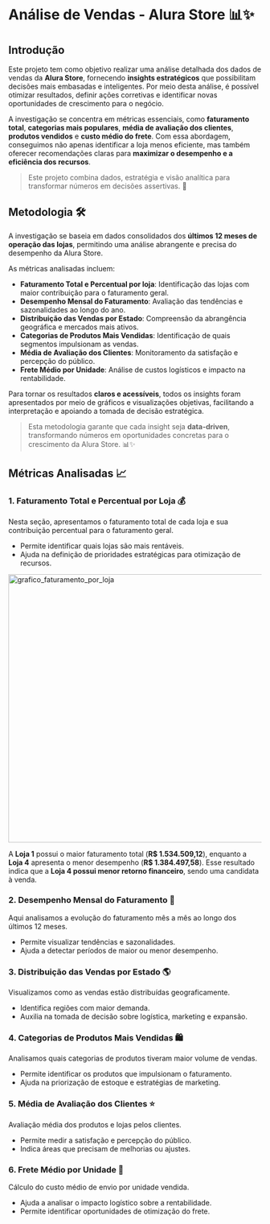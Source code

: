 # Análise de Vendas - Alura Store 📊✨

## Introdução
Este projeto tem como objetivo realizar uma análise detalhada dos dados de vendas da **Alura Store**, fornecendo **insights estratégicos** que possibilitam decisões mais embasadas e inteligentes. Por meio desta análise, é possível otimizar resultados, definir ações corretivas e identificar novas oportunidades de crescimento para o negócio.

A investigação se concentra em métricas essenciais, como **faturamento total**, **categorias mais populares**, **média de avaliação dos clientes**, **produtos vendidos** e **custo médio do frete**. Com essa abordagem, conseguimos não apenas identificar a loja menos eficiente, mas também oferecer recomendações claras para **maximizar o desempenho e a eficiência dos recursos**.

> Este projeto combina dados, estratégia e visão analítica para transformar números em decisões assertivas. 🚀

## Metodologia 🛠️
A investigação se baseia em dados consolidados dos **últimos 12 meses de operação das lojas**, permitindo uma análise abrangente e precisa do desempenho da Alura Store.

As métricas analisadas incluem:  
- **Faturamento Total e Percentual por loja**: Identificação das lojas com maior contribuição para o faturamento geral.  
- **Desempenho Mensal do Faturamento**: Avaliação das tendências e sazonalidades ao longo do ano.  
- **Distribuição das Vendas por Estado**: Compreensão da abrangência geográfica e mercados mais ativos.  
- **Categorias de Produtos Mais Vendidas**: Identificação de quais segmentos impulsionam as vendas.  
- **Média de Avaliação dos Clientes**: Monitoramento da satisfação e percepção do público.  
- **Frete Médio por Unidade**: Análise de custos logísticos e impacto na rentabilidade.

Para tornar os resultados **claros e acessíveis**, todos os insights foram apresentados por meio de gráficos e visualizações objetivas, facilitando a interpretação e apoiando a tomada de decisão estratégica.

> Esta metodologia garante que cada insight seja **data-driven**, transformando números em oportunidades concretas para o crescimento da Alura Store. 📊✨

## Métricas Analisadas 📈

### 1. Faturamento Total e Percentual por Loja 💰

Nesta seção, apresentamos o faturamento total de cada loja e sua contribuição percentual para o faturamento geral.  
- Permite identificar quais lojas são mais rentáveis.  
- Ajuda na definição de prioridades estratégicas para otimização de recursos. 

<img width="803" height="533" alt="grafico_faturamento_por_loja" src="https://github.com/user-attachments/assets/f2ec312c-c1d2-4725-9189-abcb9db6b007" />

A **Loja 1** possui o maior faturamento total (**R$ 1.534.509,12**), enquanto a **Loja 4** apresenta o menor desempenho (**R$ 1.384.497,58**). Esse resultado indica que a **Loja 4 possui menor retorno financeiro**, sendo uma candidata à venda.  

### 2. Desempenho Mensal do Faturamento 📅
Aqui analisamos a evolução do faturamento mês a mês ao longo dos últimos 12 meses.  
- Permite visualizar tendências e sazonalidades.  
- Ajuda a detectar períodos de maior ou menor desempenho.  

### 3. Distribuição das Vendas por Estado 🌎
Visualizamos como as vendas estão distribuídas geograficamente.  
- Identifica regiões com maior demanda.  
- Auxilia na tomada de decisão sobre logística, marketing e expansão.  

### 4. Categorias de Produtos Mais Vendidas 🛍️
Analisamos quais categorias de produtos tiveram maior volume de vendas.  
- Permite identificar os produtos que impulsionam o faturamento.  
- Ajuda na priorização de estoque e estratégias de marketing.  

### 5. Média de Avaliação dos Clientes ⭐
Avaliação média dos produtos e lojas pelos clientes.  
- Permite medir a satisfação e percepção do público.  
- Indica áreas que precisam de melhorias ou ajustes.  

### 6. Frete Médio por Unidade 🚚
Cálculo do custo médio de envio por unidade vendida.  
- Ajuda a analisar o impacto logístico sobre a rentabilidade.  
- Permite identificar oportunidades de otimização do frete.

